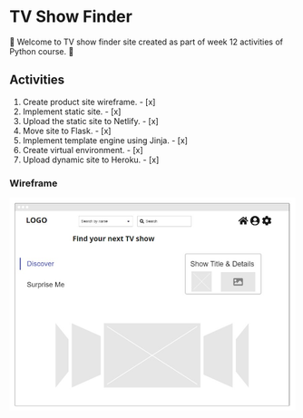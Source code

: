 # TV Show Finder
👋 Welcome to TV show finder site created as part of week 12 activities of Python course. 🐍

## Activities
1. Create product site wireframe. - [x]
2. Implement static site. - [x]
3. Upload the static site to Netlify. - [x]
4. Move site to Flask. - [x] 
5. Implement template engine using Jinja. - [x]
6. Create virtual environment. - [x]
7. Upload dynamic site to Heroku. - [x]

### Wireframe
![wireframe](images/wireframe.jpg)